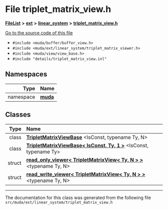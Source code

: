 

# File triplet\_matrix\_view.h



[**FileList**](files.md) **>** [**ext**](dir_dee31a662aa40cb7fc08cb07824f4a9a.md) **>** [**linear\_system**](dir_6f09a74f7ee1db37d591c4a0fc2f2223.md) **>** [**triplet\_matrix\_view.h**](triplet__matrix__view_8h.md)

[Go to the source code of this file](triplet__matrix__view_8h_source.md)



* `#include <muda/buffer/buffer_view.h>`
* `#include <muda/ext/linear_system/triplet_matrix_viewer.h>`
* `#include <muda/view/view_base.h>`
* `#include "details/triplet_matrix_view.inl"`













## Namespaces

| Type | Name |
| ---: | :--- |
| namespace | [**muda**](namespacemuda.md) <br> |


## Classes

| Type | Name |
| ---: | :--- |
| class | [**TripletMatrixViewBase**](classmuda_1_1_triplet_matrix_view_base.md) &lt;IsConst, typename Ty, N&gt;<br> |
| class | [**TripletMatrixViewBase&lt; IsConst, Ty, 1 &gt;**](classmuda_1_1_triplet_matrix_view_base_3_01_is_const_00_01_ty_00_011_01_4.md) &lt;IsConst, typename Ty&gt;<br> |
| struct | [**read\_only\_viewer&lt; TripletMatrixView&lt; Ty, N &gt; &gt;**](structmuda_1_1read__only__viewer_3_01_triplet_matrix_view_3_01_ty_00_01_n_01_4_01_4.md) &lt;typename Ty, N&gt;<br> |
| struct | [**read\_write\_viewer&lt; TripletMatrixView&lt; Ty, N &gt; &gt;**](structmuda_1_1read__write__viewer_3_01_triplet_matrix_view_3_01_ty_00_01_n_01_4_01_4.md) &lt;typename Ty, N&gt;<br> |



















































------------------------------
The documentation for this class was generated from the following file `src/muda/ext/linear_system/triplet_matrix_view.h`

